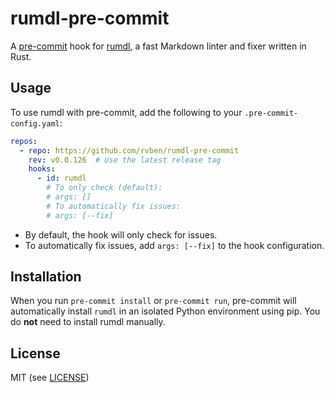 # rumdl-pre-commit

A [pre-commit](https://pre-commit.com/) hook for [rumdl](https://github.com/rvben/rumdl), a fast Markdown linter and fixer written in Rust.

## Usage

To use rumdl with pre-commit, add the following to your `.pre-commit-config.yaml`:

```yaml
repos:
  - repo: https://github.com/rvben/rumdl-pre-commit
    rev: v0.0.126  # Use the latest release tag
    hooks:
      - id: rumdl
        # To only check (default):
        # args: []
        # To automatically fix issues:
        # args: [--fix]
```

- By default, the hook will only check for issues.
- To automatically fix issues, add `args: [--fix]` to the hook configuration.

## Installation

When you run `pre-commit install` or `pre-commit run`, pre-commit will automatically install `rumdl` in an isolated Python environment using pip. You do **not** need to install rumdl manually.

## License

MIT (see [LICENSE](LICENSE)) 